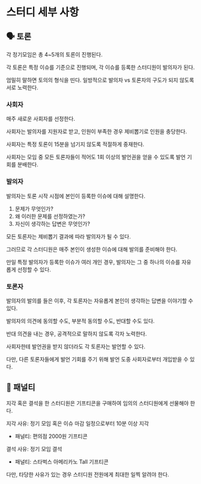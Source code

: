 # 스터디 세부 사항

## 🗣 토론

각 정기모임은 총 4~5개의 토론이 진행된다.

각 토론은 특정 이슈를 기준으로 진행되며, 각 이슈를 등록한 스터디원이 발의자가 된다.

엄밀히 말하면 토의의 형식을 띤다. 일방적으로 발의자 vs 토론자의 구도가 되지 않도록 서로 노력한다.

### 사회자

매주 새로운 사회자를 선정한다.

사회자는 발의자를 지원자로 받고, 인원이 부족한 경우 제비뽑기로 인원을 충당한다.

사회자는 특정 토론이 15분을 넘기지 않도록 적절하게 중재한다.

사회자는 모임 중 모든 토론자들이 적어도 1회 이상의 발언권을 얻을 수 있도록 발언 기회를 분배한다.

### 발의자

발의자는 토론 시작 시점에 본인이 등록한 이슈에 대해 설명한다.

1. 문제가 무엇인가?
2. 왜 이러한 문제를 선정하였는가?
3. 자신이 생각하는 답변은 무엇인가?

모든 토론자는 제비뽑기 결과에 따라 발의자가 될 수 있다.

그러므로 각 스터디원은 매주 본인이 생성한 이슈에 대해 발의를 준비해야 한다.

만일 특정 발의자가 등록한 이슈가 여러 개인 경우, 발의자는 그 중 하나의 이슈를 자유롭게 선정할 수 있다.

### 토론자

발의자의 발의를 들은 이후, 각 토론자는 자유롭게 본인이 생각하는 답변을 이야기할 수 있다.

발의자의 의견에 동의할 수도, 부분적 동의할 수도, 반대할 수도 있다.

반대 의견을 내는 경우, 공격적으로 말하지 않도록 각자 노력한다.

사회자한테 발언권을 받지 않더라도 각 토론자는 발언할 수 있다.

다만, 다른 토론자들에게 발언 기회를 주기 위해 발언 도중 사회자로부터 개입받을 수 있다.

## 🛑 패널티

지각 혹은 결석을 한 스터디원은 기프티콘을 구매하여 임의의 스터디원에게 선물해야 한다.

지각 사유: 정기 모임 혹은 이슈 마감 일정으로부터 10분 이상 지각

- 패널티: 편의점 2000원 기프티콘

결석 사유: 정기 모임 결석

- 패널티: 스타벅스 아메리카노 Tall 기프티콘

다만, 타당한 사유가 있는 경우 스터디원 전원에게 최대한 일찍 알려야 한다.
